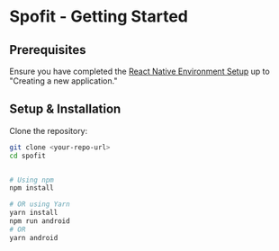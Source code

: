 # Spofit - Getting Started 

## Prerequisites
Ensure you have completed the [React Native Environment Setup](https://reactnative.dev/docs/environment-setup) up to "Creating a new application."

## Setup & Installation

Clone the repository:
```bash
git clone <your-repo-url>
cd spofit
 

# Using npm
npm install

# OR using Yarn
yarn install
npm run android
# OR
yarn android
